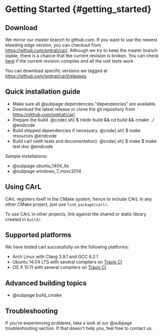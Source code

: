 Getting Started {#getting_started}
=======

Download
--------
We mirror our master branch to github.com. If you want to use the newest bleeding edge version, you can checkout from https://github.com/smtrat/carl.
Although we try to keep the master branch stable, there is a chance that the current revision is broken.
You can check [here](https://travis-ci.org/smtrat/carl/builds) if the current revision compiles and all the unit tests work.

You can download specific versions we tagged at https://github.com/smtrat/carl/releases.

Quick installation guide
--------------------------------------------
- Make sure all @subpage dependencies "dependencies" are available.
- Download the latest release or clone the git repository from https://github.com/smtrat/carl.
- Prepare the build.
@code{.sh}
$ mkdir build && cd build && cmake ../
@endcode
- Build shipped dependencies if necessary.
@code{.sh}
$ make resources
@endcode
- Build carl (with tests and documentation).
@code{.sh}
$ make
$ make test doc
@endcode

Sample installations:
- @subpage ubuntu_1404_lts
- @subpage windows_7_msvc2014
 
Using CArL
--------------------------------------------
CArL registers itself in the CMake system, hence to include CArL in any other CMake project, just use `find_package(carl)`.

To use CArL in other projects, link against the shared or static library created in `build/`.

Supported platforms
--------------------------------------------
We have tested carl successfully on the following platforms:

- Arch Linux with Clang 3.9.1 and GCC 6.2.1
- Ubuntu 14.04 LTS with several compilers on [Travis CI](https://travis-ci.org/smtrat/carl)
- OS X 10.11 with several compilers on [Travis CI](https://travis-ci.org/smtrat/carl)

Advanced building topics
--------------------------------------------
- @subpage build_cmake

Troubleshooting
--------------------------------------------
If you're experiencing problems, take a look at our @subpage troubleshooting section. If that doesn't help you, feel free to contact us.
